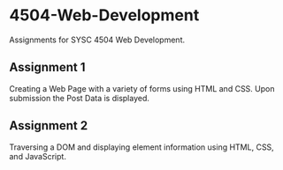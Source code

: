 # 4504-Web-Development

Assignments for SYSC 4504 Web Development.

## Assignment 1
Creating a Web Page with a variety of forms using HTML and CSS. Upon submission the Post Data is displayed.

## Assignment 2
Traversing a DOM and displaying element information using HTML, CSS, and JavaScript.
